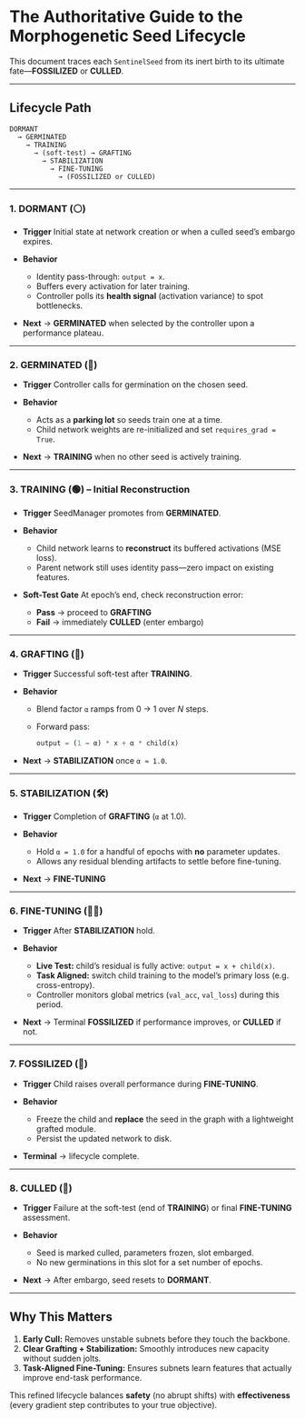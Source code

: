 # The Authoritative Guide to the Morphogenetic Seed Lifecycle

This document traces each `SentinelSeed` from its inert birth to its ultimate fate—**FOSSILIZED** or **CULLED**.

---

## Lifecycle Path

```text
DORMANT 
  → GERMINATED 
    → TRAINING 
      → (soft-test) → GRAFTING 
        → STABILIZATION 
          → FINE-TUNING 
            → (FOSSILIZED or CULLED)
```

---

### 1. DORMANT (⚪)

* **Trigger**
  Initial state at network creation or when a culled seed’s embargo expires.

* **Behavior**

  * Identity pass-through: `output = x`.
  * Buffers every activation for later training.
  * Controller polls its **health signal** (activation variance) to spot bottlenecks.

* **Next** → **GERMINATED** when selected by the controller upon a performance plateau.

---

### 2. GERMINATED (🌱)

* **Trigger**
  Controller calls for germination on the chosen seed.

* **Behavior**

  * Acts as a **parking lot** so seeds train one at a time.
  * Child network weights are re-initialized and set `requires_grad = True`.

* **Next** → **TRAINING** when no other seed is actively training.

---

### 3. TRAINING (🟢) – Initial Reconstruction

* **Trigger**
  SeedManager promotes from **GERMINATED**.

* **Behavior**

  * Child network learns to **reconstruct** its buffered activations (MSE loss).
  * Parent network still uses identity pass—zero impact on existing features.

* **Soft-Test Gate**
  At epoch’s end, check reconstruction error:

  * **Pass** → proceed to **GRAFTING**
  * **Fail** → immediately **CULLED** (enter embargo)

---

### 4. GRAFTING (🔗)

* **Trigger**
  Successful soft-test after **TRAINING**.

* **Behavior**

  * Blend factor `α` ramps from 0 → 1 over *N* steps.
  * Forward pass:

    ```python
    output = (1 − α) * x + α * child(x)
    ```

* **Next** → **STABILIZATION** once `α ≈ 1.0`.

---

### 5. STABILIZATION (🛠)

* **Trigger**
  Completion of **GRAFTING** (`α` at 1.0).

* **Behavior**

  * Hold `α = 1.0` for a handful of epochs with **no** parameter updates.
  * Allows any residual blending artifacts to settle before fine-tuning.

* **Next** → **FINE-TUNING**

---

### 6. FINE-TUNING (🧑‍⚖️)

* **Trigger**
  After **STABILIZATION** hold.

* **Behavior**

  * **Live Test:** child’s residual is fully active: `output = x + child(x)`.
  * **Task Aligned:** switch child training to the model’s primary loss (e.g. cross-entropy).
  * Controller monitors global metrics (`val_acc`, `val_loss`) during this period.

* **Next** → Terminal **FOSSILIZED** if performance improves, or **CULLED** if not.

---

### 7. FOSSILIZED (🦴)

* **Trigger**
  Child raises overall performance during **FINE-TUNING**.

* **Behavior**

  * Freeze the child and **replace** the seed in the graph with a lightweight grafted module.
  * Persist the updated network to disk.

* **Terminal** → lifecycle complete.

---

### 8. CULLED (🥀)

* **Trigger**
  Failure at the soft-test (end of **TRAINING**) or final **FINE-TUNING** assessment.

* **Behavior**

  * Seed is marked culled, parameters frozen, slot embarged.
  * No new germinations in this slot for a set number of epochs.

* **Next** → After embargo, seed resets to **DORMANT**.

---

## Why This Matters

1. **Early Cull:** Removes unstable subnets before they touch the backbone.
2. **Clear Grafting + Stabilization:** Smoothly introduces new capacity without sudden jolts.
3. **Task-Aligned Fine-Tuning:** Ensures subnets learn features that actually improve end-task performance.

This refined lifecycle balances **safety** (no abrupt shifts) with **effectiveness** (every gradient step contributes to your true objective).
